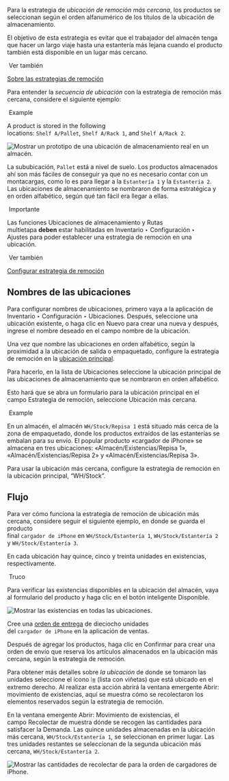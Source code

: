 Para la estrategia de _ubicación de remoción más cercana_, los productos se seleccionan según el orden alfanumérico de los títulos de la ubicación de almacenamiento.

El objetivo de esta estrategia es evitar que el trabajador del almacén tenga que hacer un largo viaje hasta una estantería más lejana cuando el producto también está disponible en un lugar más cercano.

 Ver también

[Sobre las estrategias de remoción](https://www.odoo.com/documentation/17.0/es/applications/inventory_and_mrp/inventory/warehouses_storage/removal_strategies.html)

Para entender la _secuencia de ubicación_ con la estrategia de remoción más cercana, considere el siguiente ejemplo:

 Example

A product is stored in the following locations: `Shelf A/Pallet`, `Shelf A/Rack 1`, and `Shelf A/Rack 2`.

![Mostrar un prototipo de una ubicación de almacenamiento real en un almacén.](https://www.odoo.com/documentation/17.0/es/_images/locations3.png)

La sububicación, `Pallet` está a nivel de suelo. Los productos almacenados ahí son más fáciles de conseguir ya que no es necesario contar con un montacargas, como lo es para llegar a la `Estantería 1` y la `Estantería 2`. Las ubicaciones de almacenamiento se nombraron de forma estratégica y en orden alfabético, según qué tan fácil era llegar a ellas.

 Importante

Las funciones Ubicaciones de almacenamiento y Rutas multietapa **deben** estar habilitadas en Inventario ‣ Configuración ‣ Ajustes para poder establecer una estrategia de remoción en una ubicación.

 Ver también

[Configurar estrategia de remoción](https://www.odoo.com/documentation/17.0/es/applications/inventory_and_mrp/inventory/warehouses_storage/removal_strategies.html#inventory-warehouses-storage-removal-config)

## Nombres de las ubicaciones[](https://www.odoo.com/documentation/17.0/es/applications/inventory_and_mrp/inventory/warehouses_storage/removal_strategies/closest_location.html#location-names "Enlazar permanentemente con este título")

Para configurar nombres de ubicaciones, primero vaya a la aplicación de Inventario ‣ Configuración ‣ Ubicaciones. Después, seleccione una ubicación existente, o haga clic en Nuevo para crear una nueva y después, ingrese el nombre deseado en el campo nombre de la ubicación.

Una vez que nombre las ubicaciones en orden alfabético, según la proximidad a la ubicación de salida o empaquetado, configure la estrategia de remoción en la [ubicación principal](https://www.odoo.com/documentation/17.0/es/applications/inventory_and_mrp/inventory/warehouses_storage/inventory_management/use_locations.html#inventory-location-hierarchy).

Para hacerlo, en la lista de Ubicaciones seleccione la ubicación principal de las ubicaciones de almacenamiento que se nombraron en orden alfabético.

Esto hará que se abra un formulario para la ubicación principal en el campo Estrategia de remoción, seleccione Ubicación más cercana.

 Example

En un almacén, el almacén `WH/Stock/Repisa 1` está situado más cerca de la zona de empaquetado, donde los productos extraídos de las estanterías se embalan para su envío. El popular producto «cargador de iPhone» se almacena en tres ubicaciones: «Almacén/Existencias/Repisa 1», «Almacén/Existencias/Repisa 2» y «Almacén/Existencias/Repisa 3».

Para usar la ubicación más cercana, configure la estrategia de remoción en la ubicación principal, “WH/Stock”.

## Flujo[](https://www.odoo.com/documentation/17.0/es/applications/inventory_and_mrp/inventory/warehouses_storage/removal_strategies/closest_location.html#workflow "Enlazar permanentemente con este título")

Para ver cómo funciona la estrategia de remoción de ubicación más cercana, considere seguir el siguiente ejemplo, en donde se guarda el producto final `cargador de iPhone` en `WH/Stock/Estantería 1`, `WH/Stock/Estantería 2` y `WH/Stock/Estantería 3`.

En cada ubicación hay quince, cinco y treinta unidades en existencias, respectivamente.

 Truco

Para verificar las existencias disponibles en la ubicación del almacén, vaya al formulario del producto y haga clic en el botón inteligente Disponible.

![Mostrar las existencias en todas las ubicaciones.](https://www.odoo.com/documentation/17.0/es/_images/on-hand-stock.png)

Cree una [orden de entrega](https://www.odoo.com/documentation/17.0/es/applications/inventory_and_mrp/inventory/shipping_receiving/daily_operations/receipts_delivery_one_step.html#inventory-delivery-one-step) de dieciocho unidades del `cargador de iPhone` en la aplicación de ventas.

Después de agregar los productos, haga clic en Confirmar para crear una orden de envío que reserva los artículos almacenados en la ubicación más cercana, según la estrategia de remoción.

Para obtener más detalles sobre _la ubicación_ de donde se tomaron las unidades seleccione el icono ⦙≣ (lista con viñetas) que está ubicado en el extremo derecho. Al realizar esta acción abrirá la ventana emergente Abrir: movimiento de existencias, aquí se muestra cómo se recolectaron los elementos reservados según la estrategia de remoción.

En la ventana emergente Abrir: Movimiento de existencias, el campo Recolectar de muestra dónde se recogen las cantidades para satisfacer la Demanda. Las quince unidades almacenadas en la ubicación más cercana, `WH/Stock/Estantería 1`, se seleccionan en primer lugar. Las tres unidades restantes se seleccionan de la segunda ubicación más cercana, `WH/Stock/Estantería 2`.

![Mostrar las cantidades de *recolectar de* para la orden de cargadores de iPhone.](https://www.odoo.com/documentation/17.0/es/_images/stock-move-window.png)